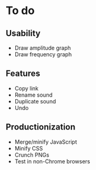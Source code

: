 To do
=====

Usability
---------

- Draw amplitude graph
- Draw frequency graph

Features
--------

- Copy link
- Rename sound
- Duplicate sound
- Undo

Productionization
-----------------

- Merge/minify JavaScript
- Minify CSS
- Crunch PNGs
- Test in non-Chrome browsers

